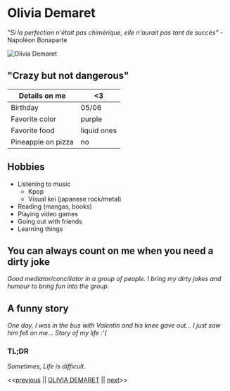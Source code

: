 # Olivia Demaret

 *"Si la perfection n'était pas chimérique, elle n'aurait pas tant de succès"* -Napoléon Bonaparte

![Olivia Demaret](https://media-exp1.licdn.com/dms/image/C4E03AQFjn2r0GK9cpQ/profile-displayphoto-shrink_800_800/0/1660132551105?e=1669852800&v=beta&t=6ZXNLsZrq0G2ukLMr6NJ2OwWjRdEdN9dJmGP-5nZa58)

## "Crazy but not dangerous"

|   Details on me| <3  |
|---|---|
|   Birthday|05/06   |
|  Favorite color | purple   |
|   Favorite food| liquid   ones|
|    Pineapple on pizza| no |

## Hobbies

- Listening to music
    - Kpop
    - Visual kei (japanese rock/metal)
- Reading (mangas, books)
- Playing video games
- Going out with friends
- Learning things

## You can always count on me when you need a dirty joke

*Good mediator/conciliator in a group of people. I bring my dirty jokes and humour to bring fun into the group.*

## A funny story

*One day, I was in the bus with Valentin and his knee gave out... I just saw him fell on me... Story of my life :'(*

### TL;DR

*Sometimes, Life is difficult.*

<<[previous](https://github.com/Sephiryah/markdown-challenge) || [OLIVIA DEMARET](https://github.com/OliviaDemaret/markdown-challenge.git) || [next](https://github.com/QuentinRouchet/markdown-challenge)>>

